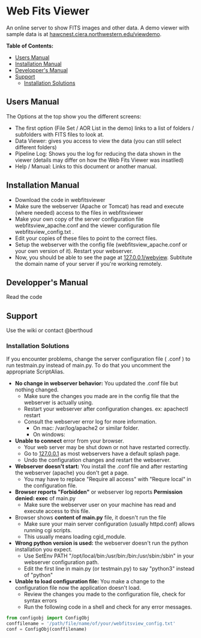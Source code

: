 # Web Fits Viewer
An online server to show FITS images and other data. A demo viewer with sample data is at
[hawcnest.ciera.northwestern.edu/viewdemo](https://hawcnest.ciera.northwestern.edu/viewdemo).

**Table of Contents:**
  * [Users Manual](#userman)
  * [Installation Manual](#instman)
  * [Developper's Manual](#devman)
  * [Support](#support)
    * [Installation Solutions](#support_install)

<a name="userman"></a>
## Users Manual

The Options at the top show you the different screens:
 * The first option (File Set / AOR List in the demo) links to a list of folders / subfolders with FITS files to look at.
 * Data Viewer: gives you access to view the data (you can still select different folders)
 * Pipeline Log: Shows you the log for reducing the data shown in the viewer (details may differ on how the Web Fits Viewer was insatlled)
 * Help / Manual: Links to this document or another manual.

<a name="instman"></a>
## Installation Manual

  * Download the code in webfitsviewer
  * Make sure the webserver (Apache or Tomcat) has read and execute (where needed) access to the files in webfitsviewer
  * Make your own copy of the server configuration file webfitsview_apache.conf and the viewer configuration file webfitsview_config.txt .
  * Edit your copies of these files to point to the correct files.
  * Setup the webserver with the config file (webfitsview_apache.conf or your own version of it). Restart your webserver.
  * Now, you should be able to see the page at [127.0.0.1/webview](http://127.0.0.1/webview). Subtitute the domain name of your server if you're working remotely. 

<a name="devman"></a>
## Developper's Manual

Read the code

<a name="support"></a>
## Support
Use the wiki or contact @berthoud

<a name="support_install"></a>
### Installation Solutions
If you encounter problems, change the server configuration file ( .conf ) to run testmain.py instead of main.py.
To do that you uncomment the appropriate ScriptAlias.
  * **No change in webserver behavior:** You updated the .conf file but nothing changed.
    * Make sure the changes you made are in the config file that the webserver is actually using.
    * Restart your webserver after configuration changes. ex: apachectl restart
    * Consult the webserver error log for more information.
      * On mac: /var/log/apache2 or similar folder.
      * On windows: 
  * **Unable to connect** error from your browser.
    * Your web server may be shut down or not have restarted correctly. 
    * Go to [127.0.0.1](http://127.0.0.1) as most webservers have a default splash page.
    * Undo the configuration changes and restart the webserver.
  * **Webserver doesn't start:** You install the .conf file and after restarting the webserver (apache) you don't get a page.
    * You may have to replace "Require all access" with "Requre local" in the configuration file.
  * **Browser reports "Forbidden"** or webserver log reports **Permission denied: exec** of main.py
    * Make sure the webserver user on your machine has read and execute access to this file.
  * Browser shows **content of main.py** file, it doesn't run the file
    * Make sure your main server configuration (usually httpd.conf) allows running cgi scripts.
    * This usually means loading cgid_module. 
  * **Wrong python version is used:** the webserver doesn't run the python installation you expect.
    * Use SetEnv PATH "/opt/local/bin:/usr/bin:/bin:/usr/sbin:/sbin" in your webserver configuration path.
    * Edit the first line in main.py (or testmain.py) to say "python3" instead of "python"
  * **Unable to load configuration file:** You make a change to the configuration file now the application doesn't load.
    * Review the changes you made to the configuration file, check for syntax errors
    * Run the following code in a shell and check for any error messages.
```python
from configobj import ConfigObj
conffilename = '/path/file/name/of/your/webfitsview_config.txt'
conf = ConfigObj(conffilename)
```

